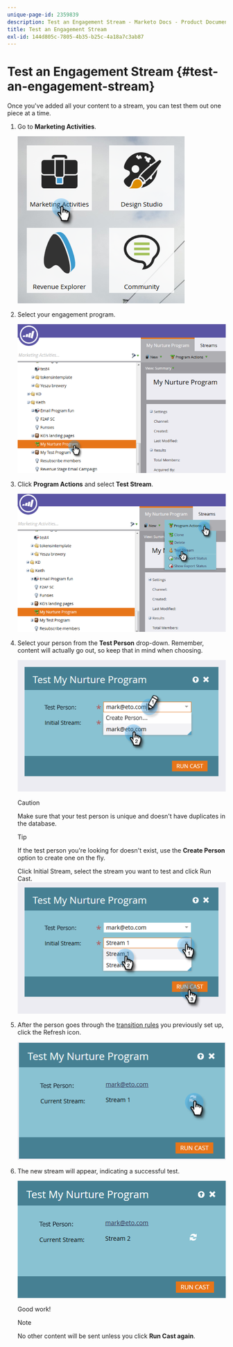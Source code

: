 ```yaml
---
unique-page-id: 2359839
description: Test an Engagement Stream - Marketo Docs - Product Documentation
title: Test an Engagement Stream
exl-id: 144d805c-7805-4b35-b25c-4a18a7c3ab87
---
```

# Test an Engagement Stream {#test-an-engagement-stream}

Once you've added all your content to a stream, you can test them out one piece at a time.

1. Go to **Marketing Activities**.

   ![](assets/one.png)

1. Select your engagement program.

   ![](assets/two.png)

1. Click **Program Actions** and select **Test Stream**.

   ![](assets/three.png)

1. Select your person from the **Test Person** drop-down. Remember, content will actually go out, so keep that in mind when choosing.

   ![](assets/four-rubix.png)

   >[!CAUTION]
   >
   >Make sure that your test person is unique and doesn't have duplicates in the database.

   >[!TIP]
   >
   >If the test person you're looking for doesn't exist, use the **Create Person** option to create one on the fly.

   Click Initial Stream, select the stream you want to test and click Run Cast.
   ![](assets/five-rubiks.png)

1. After the person goes through the [transition rules](/help/marketo/product-docs/email-marketing/drip-nurturing/engagement-program-streams/transition-people-between-engagement-streams.md) you previously set up, click the Refresh icon.

   ![](assets/six-rubiks.png)

1. The new stream will appear, indicating a successful test.

   ![](assets/seven-rubiks.png)

   Good work!

   >[!NOTE]
   >
   >No other content will be sent unless you click **Run Cast again**.

